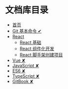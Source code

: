 # 文档库目录

- [首页](README.md)
- [Git 基本命令 ✔](./src/Git/README.md)
- [React](./src/React/README.md)
  - [React 基础](./src/React/01_react_base.md)
  - [React 组件化开发](./src/React/02_react_component_programming.md)
  - [React 脚手架创建项目](./src/React/03_react_practice.md)
- [Vue ✘]()
- [JavaScript ✘]()
- [ES6 ✘]()
- [TypeScript ✘]()
- [GitBook ✘]()
